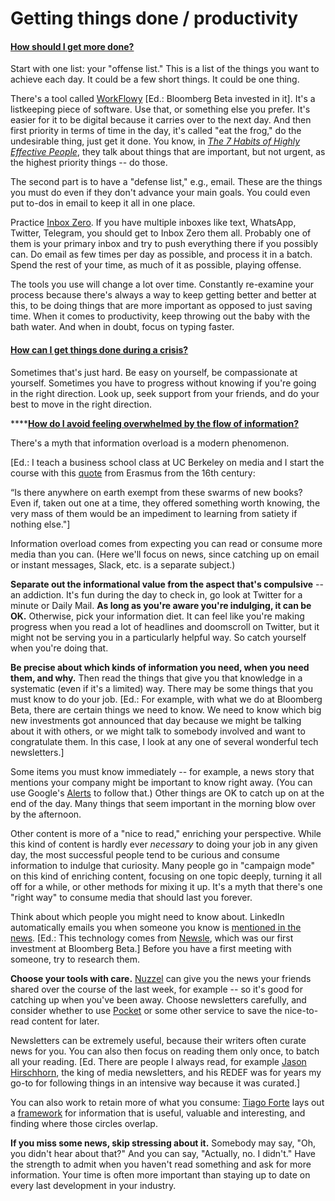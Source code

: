 # Getting things done / productivity

#### [How should I get more done?](https://www.pscp.tv/roybahat/1RDxlQAZbDDKL) 

Start with one list: your "offense list." This is a list of the things you want to achieve each day. It could be a few short things. It could be one thing.

There's a tool called [WorkFlowy](https://workflowy.com/) \[Ed.: Bloomberg Beta invested in it\]. It's a listkeeping piece of software. Use that, or something else you prefer. It's easier for it to be digital because it carries over to the next day. And then first priority in terms of time in the day, it's called "eat the frog," do the undesirable thing, just get it done. You know, in [_The 7 Habits of Highly Effective People_](https://www.amazon.com/Habits-Highly-Effective-People-Powerful/dp/0743269519), they talk about things that are important, but not urgent, as the highest priority things -- do those. 

The second part is to have a "defense list," e.g., email. These are the things you must do even if they don't advance your main goals. You could even put to-dos in email to keep it all in one place.

Practice [Inbox Zero](https://www.fastcompany.com/40507663/the-7-step-guide-to-achieving-inbox-zero-and-staying-there-in-2018). If you have multiple inboxes like text, WhatsApp, Twitter, Telegram, you should get to Inbox Zero them all. Probably one of them is your primary inbox and try to push everything there if you possibly can. Do email as few times per day as possible, and process it in a batch. Spend the rest of your time, as much of it as possible, playing offense.

The tools you use will change a lot over time. Constantly re-examine your process because there's always a way to keep getting better and better at this, to be doing things that are more important as opposed to just saving time. When it comes to productivity, keep throwing out the baby with the bath water. And when in doubt, focus on typing faster.

#### [How can I get things done during a crisis?](https://www.pscp.tv/roybahat/1RDxlQAZbDDKL)

Sometimes that's just hard. Be easy on yourself, be compassionate at yourself. Sometimes you have to progress without knowing if you're going in the right direction. Look up, seek support from your friends, and do your best to move in the right direction.



\*\*\*\*[**How do I avoid feeling overwhelmed by the flow of information?**](https://www.pscp.tv/w/1yNxaBdBmoDKj)

There's a myth that information overload is a modern phenomenon. 

\[Ed.: I teach a business school class at UC Berkeley on media and I start the course with this [quote](https://www.goodreads.com/work/quotes/1279403-adagia) from Erasmus from the 16th century: 

“Is there anywhere on earth exempt from these swarms of new books? Even if, taken out one at a time, they offered something worth knowing, the very mass of them would be an impediment to learning from satiety if nothing else."\]

Information overload comes from expecting you can read or consume more media than you can. \(Here we'll focus on news, since catching up on email or instant messages, Slack, etc. is a separate subject.\)

**Separate out the informational value from the aspect that's compulsive** -- an addiction. It's fun during the day to check in, go look at Twitter for a minute or Daily Mail. **As long as you're aware you're indulging, it can be OK.** Otherwise, pick your information diet. It can feel like you're making progress when you read a lot of headlines and doomscroll on Twitter, but it might not be serving you in a particularly helpful way. So catch yourself when you're doing that.

**Be precise about which kinds of information you need, when you need them, and why.** Then read the things that give you that knowledge in a systematic \(even if it's a limited\) way. There may be some things that you must know to do your job. \[Ed.: For example, with what we do at Bloomberg Beta, there are certain things we need to know. We need to know which big new investments got announced that day because we might be talking about it with others, or we might talk to somebody involved and want to congratulate them. In this case, I look at any one of several wonderful tech newsletters.\] 

Some items you must know immediately -- for example, a news story that mentions your company might be important to know right away. \(You can use Google's [Alerts](https://www.google.com/alerts) to follow that.\) Other things are OK to catch up on at the end of the day. Many things that seem important in the morning blow over by the afternoon.

Other content is more of a "nice to read," enriching your perspective. While this kind of content is hardly ever _necessary_ to doing your job in any given day, the most successful people tend to be curious and consume information to indulge that curiosity. Many people go in "campaign mode" on this kind of enriching content, focusing on one topic deeply, turning it all off for a while, or other methods for mixing it up. It's a myth that there's one "right way" to consume media that should last you forever.

Think about which people you might need to know about. LinkedIn automatically emails you when someone you know is [mentioned in the news](https://www.linkedin.com/help/linkedin/answer/50021/mentioned-in-the-news-feature?lang=en). \[Ed.: This technology comes from [Newsle](https://newsle.com/), which was our first investment at Bloomberg Beta.\] Before you have a first meeting with someone, try to research them. 

**Choose your tools with care.** [Nuzzel](https://developers.nuzzel.com/) can give you the news your friends shared over the course of the last week, for example -- so it's good for catching up when you've been away. Choose newsletters carefully, and consider whether to use [Pocket](https://getpocket.com/) or some other service to save the nice-to-read content for later.

Newsletters can be extremely useful, because their writers often curate news for you. You can also then focus on reading them only once, to batch all your reading. \[Ed. There are people I always read, for example [Jason Hirschhorn](https://redef.com/info/about), the king of media newsletters, and his REDEF was for years my go-to for following things in an intensive way because it was curated.\]

You can also work to retain more of what you consume: [Tiago Forte](https://fortelabs.co/blog/) lays out a [framework](https://fortelabs.co/blog/basboverview/) for information that is useful, valuable and interesting, and finding where those circles overlap. 

**If you miss some news, skip stressing about it.** Somebody may say, "Oh, you didn't hear about that?" And you can say, "Actually, no. I didn't." Have the strength to admit when you haven't read something and ask for more information. Your time is often more important than staying up to date on every last development in your industry.





